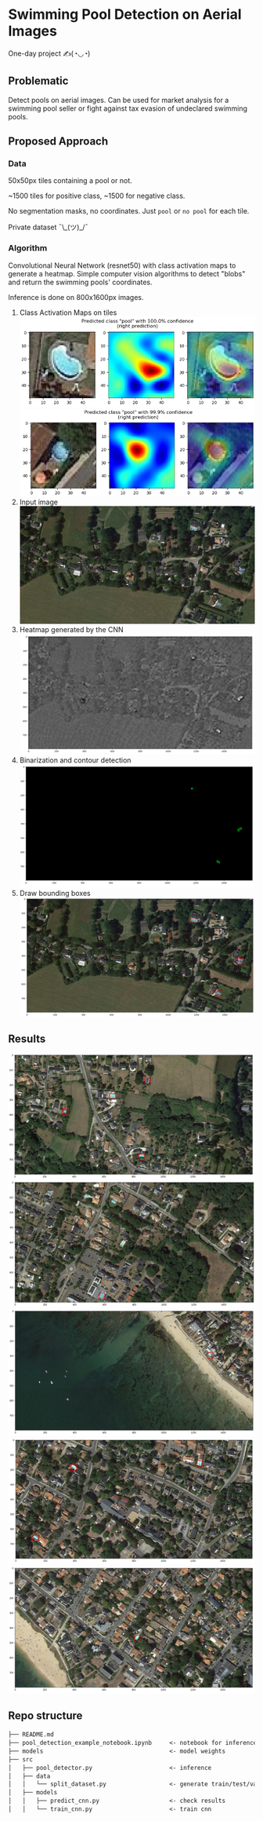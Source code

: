 # Swimming Pool Detection on Aerial Images

One-day project ✍(◔◡◔)

## Problematic

Detect pools on aerial images. Can be used for market analysis for a swimming pool seller or fight against tax evasion of undeclared swimming pools.

## Proposed Approach

### Data

50x50px tiles containing a pool or not.

~1500 tiles for positive class, ~1500 for negative class.

No segmentation masks, no coordinates. Just `pool` or `no pool` for each tile.

Private dataset ¯\\\_(ツ)_/¯

### Algorithm

Convolutional Neural Network (resnet50) with class activation maps to generate a heatmap. Simple computer vision algorithms to detect "blobs" and return the swimming pools' coordinates.

Inference is done on 800x1600px images.

1) Class Activation Maps on tiles
    ![](figures/cam_tile_1.png)
    ![](figures/cam_tile_2.png)
2) Input image
    ![](figures/zone13.jpg)
3) Heatmap generated by the CNN
    ![](figures/zone13_heatmap.png)
4) Binarization and contour detection
    ![](figures/zone13_heatmap_binary.png)
5) Draw bounding boxes
    ![](figures/zone13_bbox.png)

## Results

![](./figures/ex1.PNG)
![](./figures/ex2.PNG)
![](./figures/ex3.PNG)
![](./figures/ex4.PNG)
![](./figures/ex5.PNG)

## Repo structure

```txt
├── README.md
├── pool_detection_example_notebook.ipynb     <- notebook for inference with some visualizations
├── models                                    <- model weights
├── src
│   ├── pool_detector.py                      <- inference
│   ├── data
│   │   └── split_dataset.py                  <- generate train/test/valid sets
│   ├── models
│   │   ├── predict_cnn.py                    <- check results
│   │   └── train_cnn.py                      <- train cnn
```

